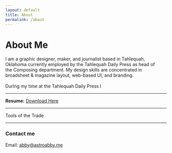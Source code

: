 ```yaml
---
layout: default
title: About
permalink: /about
---
```


<h1> About Me </h1>

<p style="max-width: 50vw;">
I am a graphic designer, maker, and journalist based in Tahlequah, Oklahoma currently employed by the Tahlequah Daily Press as head of the Composing department. My design skills are concentrated in broadsheet & magazine layout, web-based UI, and branding. <br>
<br>
During my time at the Tahlequah Daily Press I 

<!-- FINISH THIS PARAGRAPH BEFORE MERGING TO MAIN -->

</p>

<hr>

**Resume:** [Download Here](https://astroabby.me/files/Abby_Bigaouette_Resume_v2_revision_5.pdf)   

<hr>

Tools of the Trade




<hr>

### Contact me
Email: [abby@astroabby.me](mailto:abby@astroabby.me)

